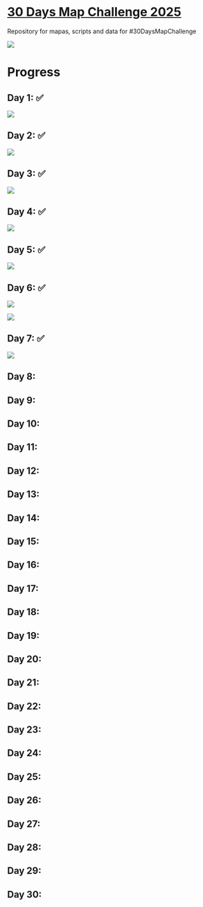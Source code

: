 # [30 Days Map Challenge 2025](https://30daymapchallenge.com) 
Repository for mapas, scripts and data for #30DaysMapChallenge

![](figures/figure1.jpeg)

# Progress

## Day 1: ✅
  
![](mapas/map_day1.png)

## Day 2: ✅

![](mapas/map_day2.png)
  
## Day 3: ✅

![](mapas/map_day3.png)

## Day 4: ✅

![](mapas/map_day4.png)

## Day 5: ✅

![](mapas/map_day5.png)

## Day 6: ✅

![](mapas/map_day6.png)

![](mapas/map_day6.gif)

## Day 7: ✅

![](mapas/map_day7.png)

## Day 8:
## Day 9:
## Day 10:
## Day 11:
## Day 12:
## Day 13:
## Day 14:
## Day 15:
## Day 16:
## Day 17:
## Day 18:
## Day 19:
## Day 20:
## Day 21:
## Day 22:
## Day 23:
## Day 24:
## Day 25:
## Day 26:
## Day 27:
## Day 28:
## Day 29:
## Day 30:
